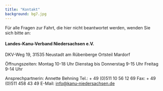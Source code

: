 ```yaml
---
title: "Kontakt"
background: bg7.jpg
---
```


Für alle Fragen zur Fahrt, die hier nicht beantwortet werden, wenden Sie sich bitte an: 

#### Landes-Kanu-Verband Niedersachsen e.V.
DKV-Weg 19,
31535 Neustadt am Rübenberge
Ortsteil Mardorf 

Öffnungszeiten:
Montag 10-18 Uhr Dienstag bis Donnerstag 9-15 Uhr
Freitag 9-14 Uhr

 

Ansprechpartnerin:
Annette Behning
Tel.: + 49 (0)511 10 56 12 69
Fax: + 49 (0)511 458 43 49
E-Mail: info@kanu-niedersachsen.de

 
